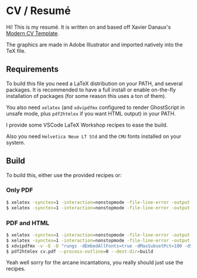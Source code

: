 # CV / Resumé

Hi! This is my resumé. It is written on and based off Xavier Danaux's [Modern CV Template](https://www.latextemplates.com/template/moderncv-cv-and-cover-letter).

The graphics are made in Adobe Illustrator and imported natively into the TeX file.

## Requirements

To build this file you need a LaTeX distribution on your PATH, and several packages. It is recommended to have a full install or enable on-the-fly installation of packages (for some reason this uses a ton of them).

You also need `xelatex` (and `xdvipdfmx` configured to render GhostScript in unsafe mode, plus `pdf2htmlex` if you want HTML output) in your PATH.

I provide some VSCode LaTeX Workshop recipes to ease the build.

Also you need `Helvetica Neue LT Std` and the `CMU` fonts installed on your system.

## Build

To build this, either use the provided recipes or:

### Only PDF

``` bash
$ xelatex -synctex=1 -interaction=nonstopmode -file-line-error -output-directory=build cv.tex
$ xelatex -synctex=1 -interaction=nonstopmode -file-line-error -output-directory=build cv.tex
```

### PDF and HTML

``` bash
$ xelatex -synctex=1 -interaction=nonstopmode -file-line-error -output-directory=build -no-pdf cv.tex
$ xelatex -synctex=1 -interaction=nonstopmode -file-line-error -output-directory=build -no-pdf cv.tex
$ xdvipdfmx -v -E -D "rungs -dEmbedAllFonts=true -dMaxSubsetPct=100 -dSubsetFonts=true -dInterpolateControl=-1 -dWRITESYSTEMDICT -dNOOUTERSAVE -dALLOWPSTRANSPARENCY -dSAFER --permit-file-all=/usr/share/texfm-dist/* -dNOPAUSE -dBATCH -dEPSCrop -sPAPERSIZE=a0 -sDEVICE=pdfwrite -dCompatibilityLevel=%v -dAutoFilterGrayImages=false -dGrayImageFilter=/FlateEncode -dAutoFilterColorImages=false -dColorImageFilter=/FlateEncode -dAutoRotatePages=/None -dDOPDFMARKS -sOutputFile='%o' '%i' -c quit"
$ pdf2htmlex cv.pdf --process-outline=0 --dest-dir=build
```

Yeah well sorry for the arcane incantations, you really should just use the recipes.